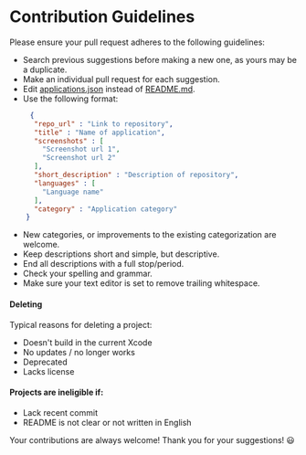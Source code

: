 # Contribution Guidelines

Please ensure your pull request adheres to the following guidelines:

- Search previous suggestions before making a new one, as yours may be a duplicate.
- Make an individual pull request for each suggestion.
- Edit [applications.json](https://github.com/serhii-londar/open-source-mac-os-apps/blob/master/applications.json) instead of [README.md](https://github.com/serhii-londar/open-source-mac-os-apps/blob/master/README.md).
- Use the following format: 
```json
     {
      "repo_url" : "Link to repository",
      "title" : "Name of application",
      "screenshots" : [
        "Screenshot url 1",
        "Screenshot url 2"
      ],
      "short_description" : "Description of repository",
      "languages" : [
        "Language name"
      ],
      "category" : "Application category"
    }
```
- New categories, or improvements to the existing categorization are welcome.
- Keep descriptions short and simple, but descriptive.
- End all descriptions with a full stop/period.
- Check your spelling and grammar.
- Make sure your text editor is set to remove trailing whitespace.

#### Deleting 

Typical reasons for deleting a project:

- Doesn't build in the current Xcode
- No updates / no longer works
- Deprecated
- Lacks license

#### Projects are ineligible if:

- Lack recent commit
- README is not clear or not written in English

Your contributions are always welcome! Thank you for your suggestions! :smiley:
